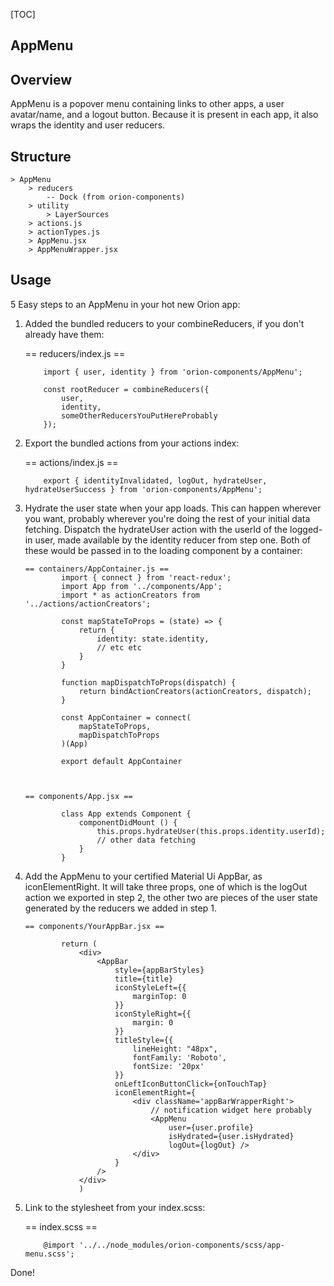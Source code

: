 [TOC]

## AppMenu

## Overview

AppMenu is a popover menu containing links to other apps, a user avatar/name, and a logout button. Because it is present in each app, it also wraps
the identity and user reducers.

## Structure

```
> AppMenu
	> reducers
	 	-- Dock (from orion-components)
	> utility
		> LayerSources
    > actions.js
    > actionTypes.js
    > AppMenu.jsx
    > AppMenuWrapper.jsx
```

## Usage

5 Easy steps to an AppMenu in your hot new Orion app:

1.  Added the bundled reducers to your combineReducers, if you don't already have them:

    == reducers/index.js ==

            import { user, identity } from 'orion-components/AppMenu';

            const rootReducer = combineReducers({
                user,
                identity,
                someOtherReducersYouPutHereProbably
            });

2.  Export the bundled actions from your actions index:

    == actions/index.js ==

            export { identityInvalidated, logOut, hydrateUser, hydrateUserSuccess } from 'orion-components/AppMenu';

3.  Hydrate the user state when your app loads. This can happen wherever you want, probably wherever you're
    doing the rest of your initial data fetching. Dispatch the hydrateUser action with the userId of
    the logged-in user, made available by the identity reducer from step one. Both of these would be passed
    in to the loading component by a container:

        == containers/AppContainer.js ==
                import { connect } from 'react-redux';
                import App from '../components/App';
                import * as actionCreators from '../actions/actionCreators';

                const mapStateToProps = (state) => {
                    return {
                        identity: state.identity,
                        // etc etc
                    }
                }

                function mapDispatchToProps(dispatch) {
                    return bindActionCreators(actionCreators, dispatch);
                }

                const AppContainer = connect(
                    mapStateToProps,
                    mapDispatchToProps
                )(App)

                export default AppContainer



        == components/App.jsx ==

                class App extends Component {
                    componentDidMount () {
                        this.props.hydrateUser(this.props.identity.userId);
                        // other data fetching
                    }
                }

4.  Add the AppMenu to your certified Material Ui AppBar, as iconElementRight. It will take three props, one of which is the logOut action
    we exported in step 2, the other two are pieces of the user state generated by the reducers we added in step 1.

        == components/YourAppBar.jsx ==

                return (
                    <div>
                        <AppBar
                            style={appBarStyles}
                            title={title}
                            iconStyleLeft={{
                                marginTop: 0
                            }}
                            iconStyleRight={{
                                margin: 0
                            }}
                            titleStyle={{
                                lineHeight: "48px",
                                fontFamily: 'Roboto',
                                fontSize: '20px'
                            }}
                            onLeftIconButtonClick={onTouchTap}
                            iconElementRight={
                                <div className='appBarWrapperRight'>
                                    // notification widget here probably
                                    <AppMenu
                                        user={user.profile}
                                        isHydrated={user.isHydrated}
                                        logOut={logOut} />
                                </div>
                            }
                        />
                    </div>
                    )

5.  Link to the stylesheet from your index.scss:

    == index.scss ==

            @import '../../node_modules/orion-components/scss/app-menu.scss';

Done!
